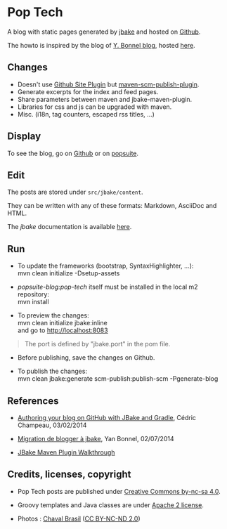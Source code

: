 Pop Tech
========

A blog with static pages generated by [jbake](http://jbake.org) and hosted on [Github](https://github.com/atao60/pop-tech).

The howto is inspired by the blog of [Y. Bonnel blog](http://www.ybonnel.fr/), hosted [here](https://github.com/ybonnel/blog).

Changes
----

* Doesn't use [Github Site Plugin](http://github.com/github/maven-plugins) but [maven-scm-publish-plugin](http://maven.apache.org/plugins/maven-scm-publish-plugin/).
* Generate excerpts for the index and feed pages. 
* Share parameters between maven and jbake-maven-plugin.
* Libraries for css and js can be upgraded with maven.
* Misc. (i18n, tag counters, escaped rss titles, ...)

Display
----

To see the blog, go on [Github](http://atao60.github.io/pop-tech) or on [popsuite](http://www.popsuite.net).

Edit
-----

The posts are stored under <code>src/jbake/content</code>.

They can be written with any of these formats: Markdown, AsciiDoc and HTML.

The *jbake* documentation is available [here](http://jbake.org/docs/). 

Run
------

* To update the frameworks (bootstrap, SyntaxHighlighter, ...):     
        mvn clean initialize -Dsetup-assets   
      
* *popsuite-blog:pop-tech* itself must be installed in the local m2 repository:  
        mvn install        

* To preview the changes:  
        mvn clean initialize jbake:inline  
and go to [http://localhost:8083](http://localhost:8083)  
    
>    The port is defined by "jbake.port" in the pom file.
      
* Before publishing, save the changes on Github.   

* To publish the changes:  
        mvn clean jbake:generate scm-publish:publish-scm -Pgenerate-blog
	  
	  
References
------	  

* [Authoring your blog on GitHub with JBake and Gradle](http://melix.github.io/blog/2014/02/hosting-jbake-github.html), Cédric Champeau, 03/02/2014 
  
* [Migration de blogger à jbake](http://www.ybonnel.fr/2014/07/migrate-blogger-to-jbake.html), Yan Bonnel, 02/07/2014

* [JBake Maven Plugin Walkthrough](http://docs.ingenieux.com.br/project/jbake/walkthrough.html)	  
	  
Credits, licenses, copyright
------

* Pop Tech posts are published under [Creative Commons by-nc-sa 4.0](http://creativecommons.org/licenses/by-nc-sa/4.0/).

* Groovy templates and Java classes are under [Apache 2 license](http://www.apache.org/licenses/LICENSE-2.0).

* Photos : [Chaval Brasil](https://www.flickr.com/photos/chavals/) ([CC BY-NC-ND 2.0](https://creativecommons.org/licenses/by-nc-nd/2.0/))